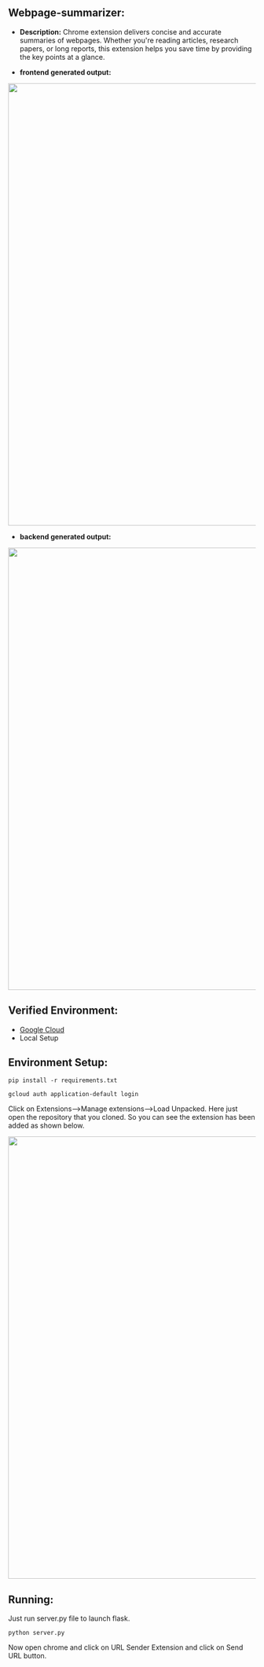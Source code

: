## Webpage-summarizer:
- **Description:** 
Chrome extension delivers concise and accurate summaries of webpages. Whether you're reading articles, research papers, or long reports, this extension helps you save time by providing the key points at a glance.

- **frontend generated output:**


 <img src="https://github.com/user-attachments/assets/077d3304-0e82-4692-b390-944827f6bc87" width="900"/>

- **backend generated output:**


<img src="https://github.com/user-attachments/assets/058ba657-f608-4619-bda7-f14a012e27cd" width="900"/>

## Verified Environment:
- [Google Cloud]([https://cloud.google.com/?hl=en])
- Local Setup

## Environment Setup:

```
pip install -r requirements.txt
```

```
gcloud auth application-default login
```

Click on Extensions-->Manage extensions-->Load Unpacked.
Here just open the repository that you cloned. So you can see the extension has been added as shown below.


<img src="https://github.com/user-attachments/assets/11d4c239-5b79-4610-994a-541ed64f6728" width="900"/>



## Running:
Just run server.py file to launch flask.
```
python server.py
```
Now open chrome and click on URL Sender Extension and click on Send URL button.
